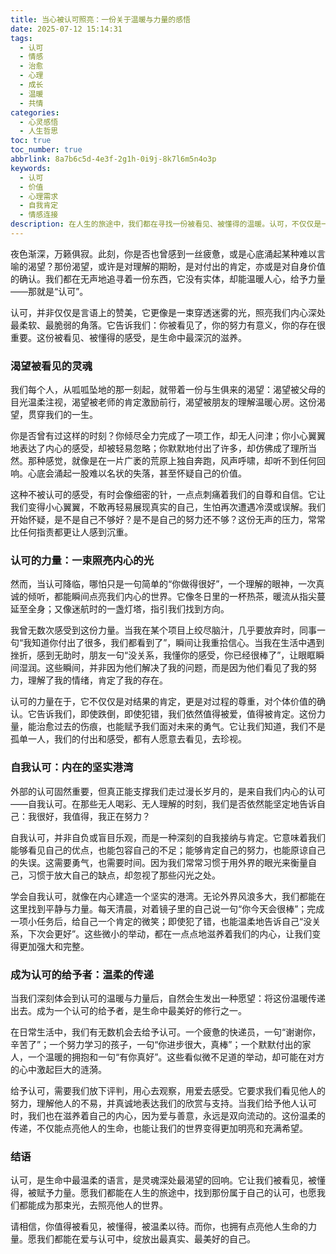 ```yaml
---
title: 当心被认可照亮：一份关于温暖与力量的感悟
date: 2025-07-12 15:14:31
tags:
  - 认可
  - 情感
  - 治愈
  - 心理
  - 成长
  - 温暖
  - 共情
categories:
  - 心灵感悟
  - 人生哲思
toc: true
toc_number: true
abbrlink: 8a7b6c5d-4e3f-2g1h-0i9j-8k7l6m5n4o3p
keywords:
  - 认可
  - 价值
  - 心理需求
  - 自我肯定
  - 情感连接
description: 在人生的旅途中，我们都在寻找一份被看见、被懂得的温暖。认可，不仅仅是一句赞美，更是灵魂深处最渴望的回响。它像一束微光，穿透迷茫，照亮我们前行的路。今夜，让我们一同走进这份温柔的力量，感受它如何治愈、如何赋能，并学会将这份光芒传递给每一个需要的人。
---
```


夜色渐深，万籁俱寂。此刻，你是否也曾感到一丝疲惫，或是心底涌起某种难以言喻的渴望？那份渴望，或许是对理解的期盼，是对付出的肯定，亦或是对自身价值的确认。我们都在无声地追寻着一份东西，它没有实体，却能温暖人心，给予力量——那就是“认可”。

认可，并非仅仅是言语上的赞美，它更像是一束穿透迷雾的光，照亮我们内心深处最柔软、最脆弱的角落。它告诉我们：你被看见了，你的努力有意义，你的存在很重要。这份被看见、被懂得的感受，是生命中最深沉的滋养。

### 渴望被看见的灵魂

我们每个人，从呱呱坠地的那一刻起，就带着一份与生俱来的渴望：渴望被父母的目光温柔注视，渴望被老师的肯定激励前行，渴望被朋友的理解温暖心房。这份渴望，贯穿我们的一生。

你是否曾有过这样的时刻？你倾尽全力完成了一项工作，却无人问津；你小心翼翼地表达了内心的感受，却被轻易忽略；你默默地付出了许多，却仿佛成了理所当然。那种感觉，就像是在一片广袤的荒原上独自奔跑，风声呼啸，却听不到任何回响。心底会涌起一股难以名状的失落，甚至怀疑自己的价值。

这种不被认可的感受，有时会像细密的针，一点点刺痛着我们的自尊和自信。它让我们变得小心翼翼，不敢再轻易展现真实的自己，生怕再次遭遇冷漠或误解。我们开始怀疑，是不是自己不够好？是不是自己的努力还不够？这份无声的压力，常常比任何指责都更让人感到沉重。

### 认可的力量：一束照亮内心的光

然而，当认可降临，哪怕只是一句简单的“你做得很好”，一个理解的眼神，一次真诚的倾听，都能瞬间点亮我们内心的世界。它像冬日里的一杯热茶，暖流从指尖蔓延至全身；又像迷航时的一盏灯塔，指引我们找到方向。

我曾无数次感受到这份力量。当我在某个项目上绞尽脑汁，几乎要放弃时，同事一句“我知道你付出了很多，我们都看到了”，瞬间让我重拾信心。当我在生活中遇到挫折，感到无助时，朋友一句“没关系，我懂你的感受，你已经很棒了”，让眼眶瞬间湿润。这些瞬间，并非因为他们解决了我的问题，而是因为他们看见了我的努力，理解了我的情绪，肯定了我的存在。

认可的力量在于，它不仅仅是对结果的肯定，更是对过程的尊重，对个体价值的确认。它告诉我们，即使跌倒，即使犯错，我们依然值得被爱，值得被肯定。这份力量，能治愈过去的伤痕，也能赋予我们面对未来的勇气。它让我们知道，我们不是孤单一人，我们的付出和感受，都有人愿意去看见，去珍视。

### 自我认可：内在的坚实港湾

外部的认可固然重要，但真正能支撑我们走过漫长岁月的，是来自我们内心的认可——自我认可。在那些无人喝彩、无人理解的时刻，我们是否依然能坚定地告诉自己：我很好，我值得，我正在努力？

自我认可，并非自负或盲目乐观，而是一种深刻的自我接纳与肯定。它意味着我们能够看见自己的优点，也能包容自己的不足；能够肯定自己的努力，也能原谅自己的失误。这需要勇气，也需要时间。因为我们常常习惯于用外界的眼光来衡量自己，习惯于放大自己的缺点，却忽视了那些闪光之处。

学会自我认可，就像在内心建造一个坚实的港湾。无论外界风浪多大，我们都能在这里找到平静与力量。每天清晨，对着镜子里的自己说一句“你今天会很棒”；完成一项小任务后，给自己一个肯定的微笑；即使犯了错，也能温柔地告诉自己“没关系，下次会更好”。这些微小的举动，都在一点点地滋养着我们的内心，让我们变得更加强大和完整。

### 成为认可的给予者：温柔的传递

当我们深刻体会到认可的温暖与力量后，自然会生发出一种愿望：将这份温暖传递出去。成为一个认可的给予者，是生命中最美好的修行之一。

在日常生活中，我们有无数机会去给予认可。一个疲惫的快递员，一句“谢谢你，辛苦了”；一个努力学习的孩子，一句“你进步很大，真棒”；一个默默付出的家人，一个温暖的拥抱和一句“有你真好”。这些看似微不足道的举动，却可能在对方的心中激起巨大的涟漪。

给予认可，需要我们放下评判，用心去观察，用爱去感受。它要求我们看见他人的努力，理解他人的不易，并真诚地表达我们的欣赏与支持。当我们给予他人认可时，我们也在滋养着自己的内心，因为爱与善意，永远是双向流动的。这份温柔的传递，不仅能点亮他人的生命，也能让我们的世界变得更加明亮和充满希望。

### 结语

认可，是生命中最温柔的语言，是灵魂深处最渴望的回响。它让我们被看见，被懂得，被赋予力量。愿我们都能在人生的旅途中，找到那份属于自己的认可，也愿我们都能成为那束光，去照亮他人的世界。

请相信，你值得被看见，被懂得，被温柔以待。而你，也拥有点亮他人生命的力量。愿我们都能在爱与认可中，绽放出最真实、最美好的自己。